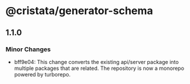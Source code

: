 # @cristata/generator-schema

## 1.1.0

### Minor Changes

- bff9e04: This change converts the existing api/server package into multiple packages that are related. The repository is now a monorepo powered by turborepo.
